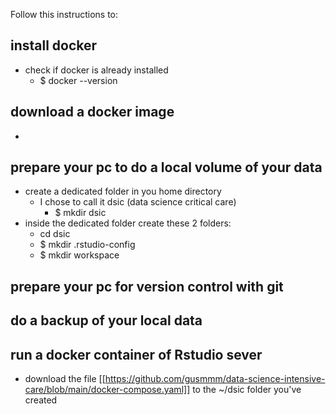 Follow this instructions to:

## install docker
- check if docker is already installed
  - $ docker --version

## download a docker image
- 

## prepare your pc to do a local volume of your data
- create a dedicated folder in you home directory
  - I chose to call it dsic (data science critical care)
    - $ mkdir dsic
- inside the dedicated folder create these 2 folders:
  - cd dsic
  - $ mkdir .rstudio-config
  - $ mkdir workspace
  
## prepare your pc for version control with git
## do a backup of your local data
## run a docker container of Rstudio sever
- download the file [[https://github.com/gusmmm/data-science-intensive-care/blob/main/docker-compose.yaml]] to the ~/dsic folder you've created
